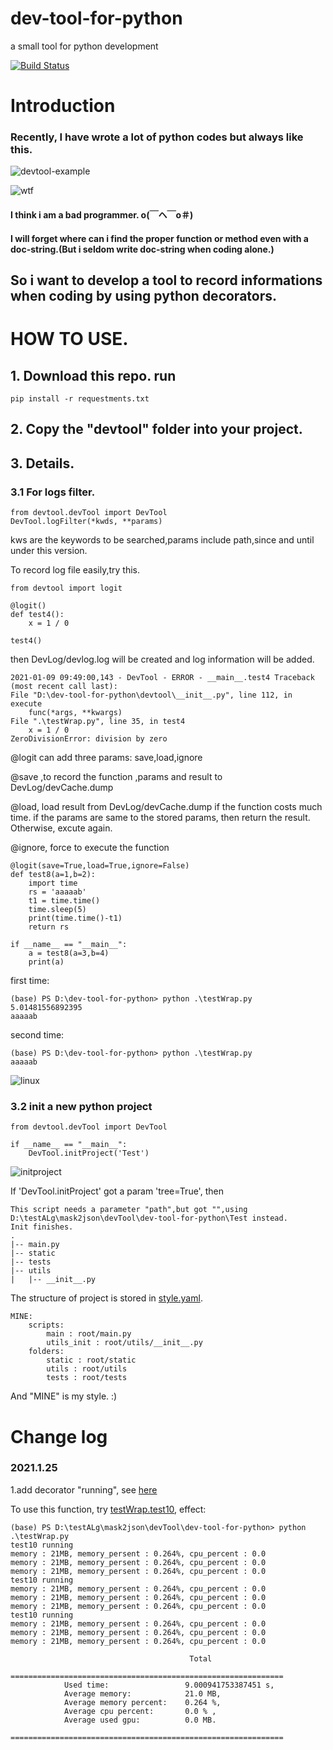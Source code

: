 <!--
 * @lanhuage: markdown
 * @Descripttion: 
 * @version: beta
 * @Author: xiaoshuyui
 * @Date: 2021-01-06 08:24:38
 * @LastEditors: xiaoshuyui
 * @LastEditTime: 2021-01-25 19:06:30
-->
# dev-tool-for-python
 a small tool for python development

[![Build Status](https://www.travis-ci.com/guchengxi1994/dev-tool-for-python.svg?branch=dev)](https://www.travis-ci.com/guchengxi1994/dev-tool-for-python.svg?branch=dev)


# Introduction

### Recently, I have wrote a lot of python codes but always like this.

![devtool-example](./static/devtool_example.gif)

![wtf](./static/wtf.jpg)

#### I think i am a bad programmer. o(￣ヘ￣o＃)

#### I will forget where can i find the proper function or method even with a doc-string.(But i seldom write doc-string when coding alone.)

## So i want to develop a tool to record informations when coding by using python decorators.

# HOW TO USE.

## 1. Download this repo. run

    pip install -r requestments.txt

## 2. Copy the "devtool" folder into your project.

## 3. Details.

### 3.1 For logs filter.

    from devtool.devTool import DevTool
    DevTool.logFilter(*kwds, **params)

kws are the keywords to be searched,params include path,since and until under this version.

To record log file easily,try this.

    from devtool import logit

    @logit()
    def test4():
        x = 1 / 0
    
    test4()

then DevLog/devlog.log will be created and log information will be added.

    2021-01-09 09:49:00,143 - DevTool - ERROR - __main__.test4 Traceback (most recent call last):
    File "D:\dev-tool-for-python\devtool\__init__.py", line 112, in execute
        func(*args, **kwargs)
    File ".\testWrap.py", line 35, in test4
        x = 1 / 0
    ZeroDivisionError: division by zero

@logit can add three params: save,load,ignore

@save ,to record the function ,params and result to DevLog/devCache.dump

@load, load result from DevLog/devCache.dump if the function costs much time. if the params are same to the stored params, then return the result. Otherwise, excute again.

@ignore, force to execute the function 

    @logit(save=True,load=True,ignore=False)
    def test8(a=1,b=2):
        import time
        rs = 'aaaaab'
        t1 = time.time()
        time.sleep(5)
        print(time.time()-t1)
        return rs

    if __name__ == "__main__":
        a = test8(a=3,b=4)
        print(a)


first time:

    (base) PS D:\dev-tool-for-python> python .\testWrap.py
    5.01481556892395
    aaaaab

second time:

    (base) PS D:\dev-tool-for-python> python .\testWrap.py
    aaaaab


![linux](./static/devtool_linux.gif)

### 3.2 init a new python project

    from devtool.devTool import DevTool

    if __name__ == "__main__":
        DevTool.initProject('Test')

![initproject](./static/devtool_init_project.gif)

If 'DevTool.initProject' got a param 'tree=True', then

    This script needs a parameter "path",but got "",using D:\testALg\mask2json\devTool\dev-tool-for-python\Test instead.
    Init finishes.
    .
    |-- main.py
    |-- static
    |-- tests
    |-- utils
    |   |-- __init__.py

The structure of project is stored in [style.yaml](./devtool/style.yaml).

    MINE:
        scripts:
            main : root/main.py
            utils_init : root/utils/__init__.py
        folders:
            static : root/static
            utils : root/utils
            tests : root/tests

And "MINE" is my style. :)

# Change log

### 2021.1.25 

1.add decorator "running", see  [here](./devtool/__init__.py)

To use this function, try [testWrap.test10](./testWrap.py), effect:

    (base) PS D:\testALg\mask2json\devTool\dev-tool-for-python> python .\testWrap.py
    test10 running
    memory : 21MB, memory_persent : 0.264%, cpu_percent : 0.0
    memory : 21MB, memory_persent : 0.264%, cpu_percent : 0.0
    memory : 21MB, memory_persent : 0.264%, cpu_percent : 0.0
    test10 running
    memory : 21MB, memory_persent : 0.264%, cpu_percent : 0.0
    memory : 21MB, memory_persent : 0.264%, cpu_percent : 0.0
    memory : 21MB, memory_persent : 0.264%, cpu_percent : 0.0
    test10 running
    memory : 21MB, memory_persent : 0.264%, cpu_percent : 0.0
    memory : 21MB, memory_persent : 0.264%, cpu_percent : 0.0
    memory : 21MB, memory_persent : 0.264%, cpu_percent : 0.0

                                            Total
                =============================================================
                Used time:                 9.000941753387451 s,
                Average memory:            21.0 MB,
                Average memory percent:    0.264 %,
                Average cpu percent:       0.0 % ,
                Average used gpu:          0.0 MB.
                =============================================================



